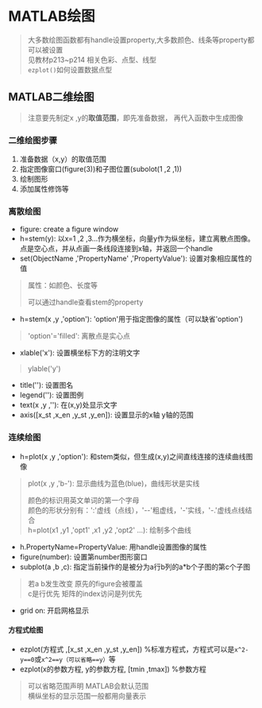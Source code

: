 # MATLAB绘图
> 大多数绘图函数都有handle设置property,大多数颜色、线条等property都可以被设置  
> 见教材p213~p214 相关色彩、点型、线型  
> `ezplot()`如何设置数据点型
## MATLAB二维绘图
> 注意要先制定x ,y的**取值范围**，即先准备数据， 再代入函数中生成图像
### 二维绘图步骤
1. 准备数据（x,y）的取值范围
2. 指定图像窗口(figure(3))和子图位置(subolot(1 ,2 ,1))
3. 绘制图形
4. 添加属性修饰等

### 离散绘图
* figure: create a figure window
* h=stem(y): 以x=1 ,2 ,3...作为横坐标，向量y作为纵坐标，建立离散点图像。点是空心点，并从点画一条线段连接到x轴，并返回一个handle
* set(ObjectName ,'PropertyName' ,'PropertyValue'): 设置对象相应属性的值
> 属性：如颜色、长度等
> 
> 可以通过handle查看stem的property

* h=stem(x ,y ,'option'): 'option'用于指定图像的属性（可以缺省'option')
> 'option'='filled': 离散点是实心点

* xlable('x'): 设置横坐标下方的注明文字
> ylable('y')
* title(''): 设置图名
* legend(''): 设置图例
* text(x ,y ,''): 在(x,y)处显示文字
* axis([x\_st ,x\_en ,y\_st ,y\_en]): 设置显示的x轴 y轴的范围

### 连续绘图
* h=plot(x ,y ,'option'): 和stem类似，但生成(x,y)之间直线连接的连续曲线图像 
> plot(x ,y ,'b-'): 显示曲线为蓝色(blue)，曲线形状是实线
> 
> 颜色的标识用英文单词的第一个字母  
> 颜色的形状分别有：':'虚线（点线），'--'粗虚线，'-'实线，'-.'虚线点线结合  
> h=plot(x1 ,y1 ,'opt1' ,x1 ,y2 ,'opt2' ...): 绘制多个曲线  
> 

* h.PropertyName=PropertyValue: 用handle设置图像的属性
* figure(number): 设置第number图形窗口
* subplot(a ,b ,c): 指定当前操作的是被分为a行b列的a*b个子图的第c个子图
> 若a b发生改变 原先的figure会被覆盖  
> c是行优先 矩阵的index访问是列优先

* grid on: 开启网格显示

#### 方程式绘图
* ezplot(方程式 ,[x\_st ,x\_en ,y\_st ,y\_en]) %标准方程式，方程式可以是`x^2-y==0`或`x^2==y（可以省略==y）`等
* ezplot(x的参数方程, y的参数方程, [tmin ,tmax]) %参数方程
> 可以省略范围声明 MATLAB会默认范围  
> 横纵坐标的显示范围一般都用向量表示





